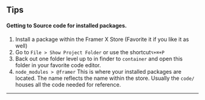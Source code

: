 ## Tips

#### Getting to Source code for installed packages.
1. Install a package within the Framer X Store (Favorite it if you like it as well)
2. Go to ```File > Show Project Folder``` or use the shortcut```⌥+⌘+P```
3. Back out one folder level up to in finder to ```container``` and open this folder in your favorite code editor.
4. ```node_modules > @framer``` This is where your installed packages are located. The name reflects the name within the store. Usually the ```code/``` houses all the code needed for reference.
-----
